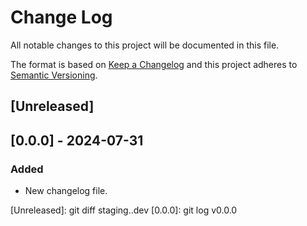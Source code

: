 # Change Log
All notable changes to this project will be documented in this file.

The format is based on [Keep a Changelog](http://keepachangelog.com/)
and this project adheres to [Semantic Versioning](http://semver.org/).

## [Unreleased]

## [0.0.0] - 2024-07-31

### Added

- New changelog file.

[Unreleased]: git diff staging..dev
[0.0.0]: git log v0.0.0
